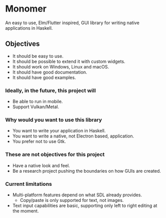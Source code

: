 # Monomer

An easy to use, Elm/Flutter inspired, GUI library for writing native applications in Haskell.

## Objectives

- It should be easy to use.
- It should be possible to extend it with custom widgets.
- It should work on Windows, Linux and macOS.
- It should have good documentation.
- It should have good examples.

### Ideally, in the future, this project will

- Be able to run in mobile.
- Support Vulkan/Metal.

### Why would you want to use this library

- You want to write your application in Haskell.
- You want to write a native, not Electron based, application.
- You prefer not to use Gtk.

### These are not objectives for this project

- Have a native look and feel.
- Be a research project pushing the boundaries on how GUIs are created.

### Current limitations

- Multi-platform features depend on what SDL already provides.
  - Copy/paste is only supported for text, not images.
- Text input capabilities are basic, supporting only left to right editing at the moment.
